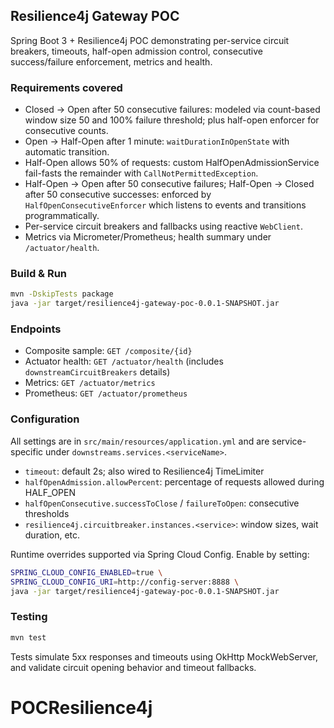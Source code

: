 ## Resilience4j Gateway POC

Spring Boot 3 + Resilience4j POC demonstrating per-service circuit breakers, timeouts, half-open admission control, consecutive success/failure enforcement, metrics and health.

### Requirements covered

- Closed → Open after 50 consecutive failures: modeled via count-based window size 50 and 100% failure threshold; plus half-open enforcer for consecutive counts.
- Open → Half-Open after 1 minute: `waitDurationInOpenState` with automatic transition.
- Half-Open allows 50% of requests: custom HalfOpenAdmissionService fail-fasts the remainder with `CallNotPermittedException`.
- Half-Open → Open after 50 consecutive failures; Half-Open → Closed after 50 consecutive successes: enforced by `HalfOpenConsecutiveEnforcer` which listens to events and transitions programmatically.
- Per-service circuit breakers and fallbacks using reactive `WebClient`.
- Metrics via Micrometer/Prometheus; health summary under `/actuator/health`.

### Build & Run

```bash
mvn -DskipTests package
java -jar target/resilience4j-gateway-poc-0.0.1-SNAPSHOT.jar
```

### Endpoints

- Composite sample: `GET /composite/{id}`
- Actuator health: `GET /actuator/health` (includes `downstreamCircuitBreakers` details)
- Metrics: `GET /actuator/metrics`
- Prometheus: `GET /actuator/prometheus`

### Configuration

All settings are in `src/main/resources/application.yml` and are service-specific under `downstreams.services.<serviceName>`.

- `timeout`: default 2s; also wired to Resilience4j TimeLimiter
- `halfOpenAdmission.allowPercent`: percentage of requests allowed during HALF_OPEN
- `halfOpenConsecutive.successToClose` / `failureToOpen`: consecutive thresholds
- `resilience4j.circuitbreaker.instances.<service>`: window sizes, wait duration, etc.

Runtime overrides supported via Spring Cloud Config. Enable by setting:

```bash
SPRING_CLOUD_CONFIG_ENABLED=true \
SPRING_CLOUD_CONFIG_URI=http://config-server:8888 \
java -jar target/resilience4j-gateway-poc-0.0.1-SNAPSHOT.jar
```

### Testing

```bash
mvn test
```

Tests simulate 5xx responses and timeouts using OkHttp MockWebServer, and validate circuit opening behavior and timeout fallbacks.

# POCResilience4j
